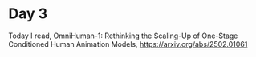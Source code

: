 # Day 3

Today I read, OmniHuman-1: Rethinking the Scaling-Up of One-Stage Conditioned Human Animation Models, https://arxiv.org/abs/2502.01061
